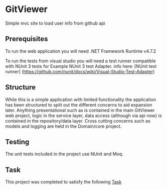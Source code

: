 # GitViewer
Simple mvc site to load user info from github api

## Prerequisites
To run the web application you will need .NET Framework Runtime v4.7.2 

To run the tests from visual studio you will need a test runner compatible with NUnit 3 tests for Example NUnit 3 test Adapter. info here: [NUnit test runner] (https://github.com/nunit/docs/wiki/Visual-Studio-Test-Adapter)

## Structure
While this is a simple application with limited functionality the application has been structured to split out the different concerns to aid expansion later. Anything presentational such as is contained in the main GitViewer web project, logic in the service layer, data access (although via api now) is contained in the repository/data layer. Cross cutting concerns such as models and logging are held in the Domain/core project.

## Testing

The unit tests included in the project use NUnit and Moq. 

## Task

This project was completed to satisfy the following [Task](/task.md)

